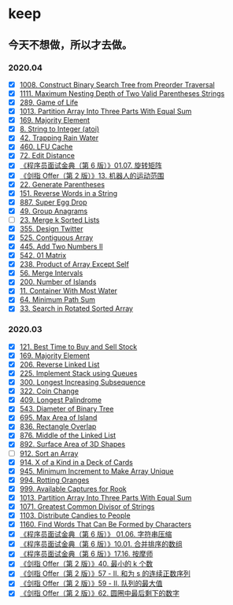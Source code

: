 # keep

## 今天不想做，所以才去做。

### 2020.04

- [x] [1008. Construct Binary Search Tree from Preorder Traversal](https://github.com/Tcdian/keep/issues/124)
- [x] [1111. Maximum Nesting Depth of Two Valid Parentheses Strings](https://github.com/Tcdian/keep/issues/91)
- [x] [289. Game of Life](https://github.com/Tcdian/keep/issues/92)
- [x] [1013. Partition Array Into Three Parts With Equal Sum](https://github.com/Tcdian/keep/issues/93)
- [x] [169. Majority Element](https://github.com/Tcdian/keep/issues/94)
- [x] [8. String to Integer (atoi)](https://github.com/Tcdian/keep/issues/95)
- [x] [42. Trapping Rain Water](https://github.com/Tcdian/keep/issues/96)
- [x] [460. LFU Cache](https://github.com/Tcdian/keep/issues/97)
- [x] [72. Edit Distance](https://github.com/Tcdian/keep/issues/98)
- [x] [《程序员面试金典（第 6 版）》01.07. 旋转矩阵](https://github.com/Tcdian/keep/issues/103)
- [x] [《剑指 Offer（第 2 版）》13. 机器人的运动范围](https://github.com/Tcdian/keep/issues/104)
- [x] [22. Generate Parentheses](https://github.com/Tcdian/keep/issues/105)
- [x] [151. Reverse Words in a String](https://github.com/Tcdian/keep/issues/106)
- [x] [887. Super Egg Drop](https://github.com/Tcdian/keep/issues/107)
- [x] [49. Group Anagrams](https://github.com/Tcdian/keep/issues/108)
- [ ] [23. Merge k Sorted Lists](https://github.com/Tcdian/keep/issues/109)
- [x] [355. Design Twitter](https://github.com/Tcdian/keep/issues/110)
- [x] [525. Contiguous Array](https://github.com/Tcdian/keep/issues/111)
- [x] [445. Add Two Numbers II](https://github.com/Tcdian/keep/issues/112)
- [x] [542. 01 Matrix](https://github.com/Tcdian/keep/issues/113)
- [x] [238. Product of Array Except Self](https://github.com/Tcdian/keep/issues/114)
- [x] [56. Merge Intervals](https://github.com/Tcdian/keep/issues/115)
- [x] [200. Number of Islands](https://github.com/Tcdian/keep/issues/118)
- [x] [11. Container With Most Water](https://github.com/Tcdian/keep/issues/119)
- [x] [64. Minimum Path Sum](https://github.com/Tcdian/keep/issues/120)
- [x] [33. Search in Rotated Sorted Array](https://github.com/Tcdian/keep/issues/123)

### 2020.03

- [x] [121. Best Time to Buy and Sell Stock](https://github.com/Tcdian/keep/issues/73)
- [x] [169. Majority Element](https://github.com/Tcdian/keep/issues/94)
- [x] [206. Reverse Linked List](https://github.com/Tcdian/keep/issues/80)
- [x] [225. Implement Stack using Queues](https://github.com/Tcdian/keep/issues/90)
- [x] [300. Longest Increasing Subsequence](https://github.com/Tcdian/keep/issues/99)
- [x] [322. Coin Change](https://github.com/Tcdian/keep/issues/100)
- [x] [409. Longest Palindrome](https://github.com/Tcdian/keep/issues/74)
- [x] [543. Diameter of Binary Tree](https://github.com/Tcdian/keep/issues/101)
- [x] [695. Max Area of Island](https://github.com/Tcdian/keep/issues/121)
- [x] [836. Rectangle Overlap](https://github.com/Tcdian/keep/issues/72)
- [x] [876. Middle of the Linked List](https://github.com/Tcdian/keep/issues/77)
- [x] [892. Surface Area of 3D Shapes](https://github.com/Tcdian/keep/issues/83)
- [ ] [912. Sort an Array](https://github.com/Tcdian/keep/issues/122)
- [x] [914. X of a Kind in a Deck of Cards](https://github.com/Tcdian/keep/issues/88)
- [x] [945. Minimum Increment to Make Array Unique](https://github.com/Tcdian/keep/issues/78)
- [x] [994. Rotting Oranges](https://github.com/Tcdian/keep/issues/82)
- [x] [999. Available Captures for Rook](https://github.com/Tcdian/keep/issues/86)
- [x] [1013. Partition Array Into Three Parts With Equal Sum](https://github.com/Tcdian/keep/issues/93)
- [x] [1071. Greatest Common Divisor of Strings](https://github.com/Tcdian/keep/issues/102)
- [x] [1103. Distribute Candies to People](https://github.com/Tcdian/keep/issues/84)
- [x] [1160. Find Words That Can Be Formed by Characters](https://github.com/Tcdian/keep/issues/71)
- [x] [《程序员面试金典（第 6 版）》 01.06. 字符串压缩](https://github.com/Tcdian/keep/issues/75)
- [x] [《程序员面试金典（第 6 版）》10.01. 合并排序的数组](https://github.com/Tcdian/keep/issues/81)
- [x] [《程序员面试金典（第 6 版）》17.16. 按摩师](https://github.com/Tcdian/keep/issues/79)
- [x] [《剑指 Offer（第 2 版）》40. 最小的 k 个数](https://github.com/Tcdian/keep/issues/76)
- [x] [《剑指 Offer（第 2 版）》57 - II. 和为 s 的连续正数序列](https://github.com/Tcdian/keep/issues/85)
- [x] [《剑指 Offer（第 2 版）》59 - II. 队列的最大值](https://github.com/Tcdian/keep/issues/87)
- [x] [《剑指 Offer（第 2 版）》62. 圆圈中最后剩下的数字](https://github.com/Tcdian/keep/issues/89)
